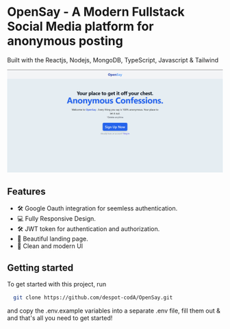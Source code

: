 # OpenSay - A Modern Fullstack Social Media platform for anonymous posting

Built with the Reactjs, Nodejs, MongoDB, TypeScript, Javascript & Tailwind

![Project Image](https://github.com/despot-codA/OpenSay/blob/main/Client/public/Screenshot_LandingPage.png)


## Features
- 🛠️ Google Oauth integration for seemless authentication.
- 💻 Fully Responsive Design.
- 🛠️ JWT token for authentication and authorization.
- 🎨 Beautiful landing page.
- 🌟 Clean and modern UI

## Getting started

To get started with this project, run

```bash
  git clone https://github.com/despot-codA/OpenSay.git
```
and copy the .env.example variables into a separate .env file, fill them out & and that's all you need to get started!
